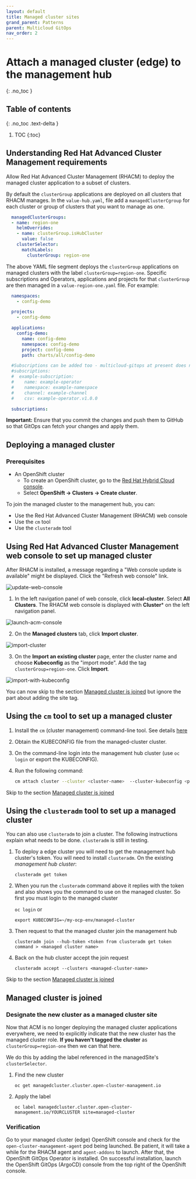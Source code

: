 ```yaml
---
layout: default
title: Managed cluster sites
grand_parent: Patterns
parent: Multicloud GitOps
nav_order: 2
---
```


# Attach a managed cluster (edge) to the management hub

{: .no_toc }

## Table of contents

{: .no_toc .text-delta }

1. TOC
{:toc}

## Understanding Red Hat Advanced Cluster Management requirements

Allow Red Hat Advanced Cluster Management (RHACM) to deploy the managed cluster application to a subset of clusters.

By default the `clusterGroup` applications are deployed on all clusters that RHACM manages. In the  `value-hub.yaml`, file add a `managedClusterCgroup` for each cluster or group of clusters that you want to manage as one.

```yaml
  managedClusterGroups:
  - name: region-one
    helmOverrides:
    - name: clusterGroup.isHubCluster
      value: false
    clusterSelector:
      matchLabels:
        clusterGroup: region-one
```

The above YAML file segment deploys the `clusterGroup` applications on managed clusters with the label
`clusterGroup=region-one`. Specific subscriptions and Operators, applications and projects for that `clusterGroup` are then managed in a `value-region-one.yaml` file. For example:

```yaml
  namespaces:
    - config-demo

  projects:
    - config-demo

  applications:
    config-demo:
      name: config-demo
      namespace: config-demo
      project: config-demo
      path: charts/all/config-demo

  #Subscriptions can be added too - multicloud-gitops at present does not require subscriptions on its managed clusters
  #subscriptions:
  #  example-subscription:
  #    name: example-operator
  #    namespace: example-namespace
  #    channel: example-channel
  #    csv: example-operator.v1.0.0

  subscriptions:

```

**Important:**
Ensure that you commit the changes and push them to GitHub so that GitOps can fetch your changes and apply them.

## Deploying a managed cluster

### Prerequisites

* An OpenShift cluster
  * To create an OpenShift cluster, go to the [Red Hat Hybrid Cloud console](https://console.redhat.com/).
  * Select **OpenShift -> Clusters -> Create cluster**.

To join the managed cluster to the management hub, you can:

* Use the Red Hat Advanced Cluster Management (RHACM) web console
* Use the `cm` tool
* Use the `clusteradm` tool

## Using Red Hat Advanced Cluster Management web console to set up managed cluster

After RHACM is installed, a message regarding a "Web console update is available" might be displayed.
Click the "Refresh web console" link.

![update-web-console](/images/web-console-update-message.png "Update web console")

1. In the left navigation panel of web console, click  **local-cluster**. Select **All Clusters**. The RHACM web console is displayed with **Cluster*** on the left navigation panel.

![launch-acm-console](/images/local-all-cluster-pulldown.png "Launch ACM console")

2. On the **Managed clusters** tab, click **Import cluster**.

![import-cluster](/images/import-cluster.png "Select Import cluster")

3. On the **Import an existing cluster** page, enter the cluster name and choose **Kubeconfig** as the "import mode". Add the tag `clusterGroup=region-one`. Click **Import**.

![import-with-kubeconfig](/images/import-with-kubeconfig.png "Import using kubeconfig")

You can now skip to the section [Managed cluster is joined](#managed-cluster-is-joined) but ignore the part about adding the site tag.

## Using the `cm` tool to set up a managed cluster

1. Install the `cm` (cluster management) command-line tool. See details [here](https://github.com/open-cluster-management/cm-cli/#installation)

1. Obtain the KUBECONFIG file from the managed-cluster cluster.

1. On the command-line login into the management hub cluster (use `oc login` or export the KUBECONFIG).

1. Run the following command:

   ```sh
   cm attach cluster --cluster <cluster-name>  --cluster-kubeconfig <path-to-KUBECONFIG>
   ```

Skip to the section [Managed cluster is joined](#managed-cluster-is-joined)

## Using the `clusteradm` tool to set up a managed cluster

You can also use `clusteradm` to join a cluster. The following instructions explain what needs to be done. `clusteradm` is still in testing.

1. To deploy a edge cluster you will need to get the management hub cluster's token. You will need to install `clusteradm`.  On the existing *management hub cluster*:

   `clusteradm get token`

1. When you run the `clusteradm` command above it replies with the token and also shows you the command to use on the managed cluster. So first you must login to the managed cluster

   `oc login`
   or

   `export KUBECONFIG=~/my-ocp-env/managed-cluster`

1. Then request to that the managed cluster join the management hub

   `clusteradm join --hub-token <token from clusteradm get token command > <managed cluster name>`

1. Back on the hub cluster accept the join request

   `clusteradm accept --clusters <managed-cluster-name>`

Skip to the section [Managed cluster is joined](#managed-cluster-is-joined)

## Managed cluster is joined

### Designate the new cluster as a managed cluster site

Now that ACM is no longer deploying the managed cluster applications everywhere, we need
to explicitly indicate that the new cluster has the managed cluster role. **If you haven't tagged the cluster** as `clusterGroup=region-one` then we can that here.

We do this by adding the label referenced in the managedSite's `clusterSelector`.

1. Find the new cluster

   `oc get managedcluster.cluster.open-cluster-management.io`

1. Apply the label

   `oc label managedcluster.cluster.open-cluster-management.io/YOURCLUSTER site=managed-cluster`

### Verification

Go to your managed cluster (edge) OpenShift console and check for the `open-cluster-management-agent` pod being launched. Be patient, it will take a while for the RHACM agent and `agent-addons` to launch. After that, the OpenShift GitOps Operator is installed. On successful installation, launch the OpenShift GitOps (ArgoCD) console from the top right of the OpenShift console.
